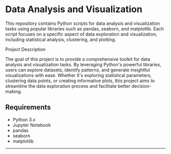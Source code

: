 # Data Analysis and Visualization

This repository contains Python scripts for data analysis and visualization tasks using popular libraries such as pandas, seaborn, and matplotlib.
Each script focuses on a specific aspect of data exploration and visualization, including statistical analysis, clustering, and plotting.


Project Description

The goal of this project is to provide a comprehensive toolkit for data analysis and visualization tasks. By leveraging Python's powerful libraries, users can explore datasets, identify patterns, and generate insightful visualizations with ease. Whether it's exploring statistical parameters, clustering data points, or creating informative plots, this project aims to streamline the data exploration process and facilitate better decision-making.

## Requirements

- Python 3.x
- Jupyter Notebook
- pandas
- seaborn
- matplotlib

---
